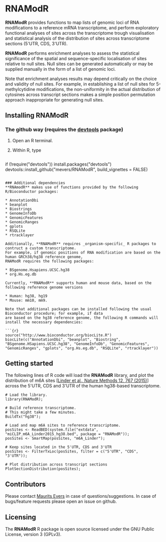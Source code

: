 # RNAModR

**RNAModR** provides functions to map lists of genomic loci of RNA modifications 
to a reference mRNA transcriptome, and perform exploratory functional analyses of
sites across the transcriptome trough visualisation and statistical analysis of
the distribution of sites across transcriptome sections (5'UTR, CDS, 3'UTR).

**RNAModR** performs enrichment analyses to assess the statistical significance of
the spatial and sequence-specific localisation of sites relative to null sites.
Null sites can be generated automatically or may be supplied manually in the form
of a list of genomic loci.

Note that enrichment analyses results may depend critically on the choice and validity 
of null sites. For example, in establishing a list of null sites for 5-methylcytidine 
modifications, the non-uniformity in the actual distribution of cytosines across 
transcript sections makes a simple position permutation approach inappropriate for 
generating null sites.

## Installing RNAModR 

### The github way (requires the [devtools](https://github.com/hadley/devtools) package)

1. Open an R terminal.

2. Within R, type

   ```{r}
if (!require("devtools")) install.packages("devtools")
devtools::install_github("mevers/RNAModR", build_vignettes = FALSE)
   ```

### Additional dependencies
**RNAmodR** makes use of functions provided by the following R/Bioconductor packages:
 
 * AnnotationDbi
 * beanplot
 * Biostrings
 * GenomeInfoDb
 * GenomicFeatures
 * GenomicRanges
 * gplots
 * RSQLite
 * rtracklayer

Additionally, **RNAModR** requires _organism-specific_ R packages to contruct a custom transcriptome. 
For example, if genomic positions of RNA modification are based on the human GRCh38/hg38 reference genome,
RNAModR requires the following packages:

* BSgenome.Hsapiens.UCSC.hg38
* org.Hs.eg.db

Currently, **RNAModR** supports human and mouse data, based on the following reference genome versions

* Human: hg38, hg19
* Mouse: mm10, mm9.

Note that additional packages can be installed following the usual Bioconductor procedure; for example, if data 
are based on the hg38 reference genome, the following R commands will install the necessary dependencies:

```{r}
source("http://www.bioconductor.org/biocLite.R")
biocLite(c("AnnotationDbi", "beanplot", "Biostring", "BSgenome.HSapiens.UCSC.hg38", "GenomeInfoDb", "GenomicFeatures", "GenomicRanges", "gplots", "org.Hs.eg.db", "RSQLite", "rtracklayer"))
```

## Getting started
The following lines of R code will load the **RNAModR** library, and plot the distribution of m6A sites [[Linder et al., Nature Methods 12, 767 (2015)](http://www.nature.com/nmeth/journal/v12/n8/abs/nmeth.3453.html)] across the 5'UTR, CDS and 3'UTR of the human hg38-based transcriptome.

```{r}
# Load the library.
library(RNAModR);

# Build reference transcriptome.
# This might take a few minutes.
BuildTx("hg38");

# Load and map m6A sites to reference transcriptome.
posSites <- ReadBED(system.file("extdata", "miCLIP_m6A_Linder2015_hg38.bed", package = "RNAModR"));
posSites <- SmartMap(posSites, "m6A_Linder");

# Keep sites located in the 5'UTR, CDS and 3'UTR
posSites <- FilterTxLoc(posSites, filter = c("5'UTR", "CDS", "3'UTR"));

# Plot distribution across transcript sections
PlotSectionDistribution(posSites);
```

## Contributors

Please contact [Maurits Evers](mailto:maurits.evers@anu.edu.au "Email Maurits Evers") in case of questions/suggestions.
In case of bugs/feature requests please open an issue on github.

## Licensing

The **RNAModR** R package is open source licensed under the 
GNU Public License, version 3 (GPLv3).
